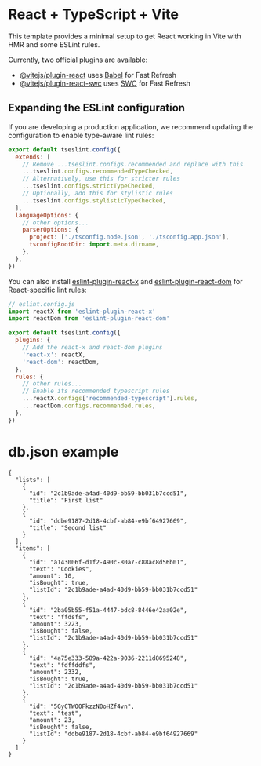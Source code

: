 # React + TypeScript + Vite

This template provides a minimal setup to get React working in Vite with HMR and some ESLint rules.

Currently, two official plugins are available:

- [@vitejs/plugin-react](https://github.com/vitejs/vite-plugin-react/blob/main/packages/plugin-react) uses [Babel](https://babeljs.io/) for Fast Refresh
- [@vitejs/plugin-react-swc](https://github.com/vitejs/vite-plugin-react/blob/main/packages/plugin-react-swc) uses [SWC](https://swc.rs/) for Fast Refresh

## Expanding the ESLint configuration

If you are developing a production application, we recommend updating the configuration to enable type-aware lint rules:

```js
export default tseslint.config({
  extends: [
    // Remove ...tseslint.configs.recommended and replace with this
    ...tseslint.configs.recommendedTypeChecked,
    // Alternatively, use this for stricter rules
    ...tseslint.configs.strictTypeChecked,
    // Optionally, add this for stylistic rules
    ...tseslint.configs.stylisticTypeChecked,
  ],
  languageOptions: {
    // other options...
    parserOptions: {
      project: ['./tsconfig.node.json', './tsconfig.app.json'],
      tsconfigRootDir: import.meta.dirname,
    },
  },
})
```

You can also install [eslint-plugin-react-x](https://github.com/Rel1cx/eslint-react/tree/main/packages/plugins/eslint-plugin-react-x) and [eslint-plugin-react-dom](https://github.com/Rel1cx/eslint-react/tree/main/packages/plugins/eslint-plugin-react-dom) for React-specific lint rules:

```js
// eslint.config.js
import reactX from 'eslint-plugin-react-x'
import reactDom from 'eslint-plugin-react-dom'

export default tseslint.config({
  plugins: {
    // Add the react-x and react-dom plugins
    'react-x': reactX,
    'react-dom': reactDom,
  },
  rules: {
    // other rules...
    // Enable its recommended typescript rules
    ...reactX.configs['recommended-typescript'].rules,
    ...reactDom.configs.recommended.rules,
  },
})
```


# db.json example
```
{
  "lists": [
    {
      "id": "2c1b9ade-a4ad-40d9-bb59-bb031b7ccd51",
      "title": "First list"
    },
    {
      "id": "ddbe9187-2d18-4cbf-ab84-e9bf64927669",
      "title": "Second list"
    }
  ],
  "items": [
    {
      "id": "a143006f-d1f2-490c-80a7-c88ac8d56b01",
      "text": "Cookies",
      "amount": 10,
      "isBought": true,
      "listId": "2c1b9ade-a4ad-40d9-bb59-bb031b7ccd51"
    },
    {
      "id": "2ba05b55-f51a-4447-bdc8-8446e42aa02e",
      "text": "ffdsfs",
      "amount": 3223,
      "isBought": false,
      "listId": "2c1b9ade-a4ad-40d9-bb59-bb031b7ccd51"
    },
    {
      "id": "4a75e333-589a-422a-9036-2211d8695248",
      "text": "fdffddfs",
      "amount": 2332,
      "isBought": true,
      "listId": "2c1b9ade-a4ad-40d9-bb59-bb031b7ccd51"
    },
    {
      "id": "5GyCTWOOFkzzN0oHZf4vn",
      "text": "test",
      "amount": 23,
      "isBought": false,
      "listId": "ddbe9187-2d18-4cbf-ab84-e9bf64927669"
    }
  ]
}
```